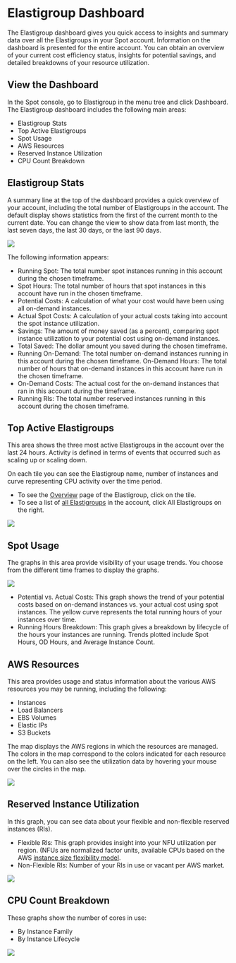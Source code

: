 # Elastigroup Dashboard

The Elastigroup dashboard gives you quick access to insights and summary data over all the Elastigroups in your Spot account. Information on the dashboard is presented for the entire account. You can obtain an overview of your current cost efficiency status, insights for potential savings, and detailed breakdowns of your resource utilization.

## View the Dashboard

In the Spot console, go to Elastigroup in the menu tree and click Dashboard. The Elastigroup dashboard includes the following main areas:

- Elastigroup Stats
- Top Active Elastigroups
- Spot Usage
- AWS Resources
- Reserved Instance Utilization
- CPU Count Breakdown

## Elastigroup Stats

A summary line at the top of the dashboard provides a quick overview of your account, including the total number of Elastigroups in the account. The default display shows statistics from the first of the current month to the current date. You can change the view to show data from last month, the last seven days, the last 30 days, or the last 90 days.

<img src="/elastigroup/_media/tutorials-elastigroup-dashboard-01.png" />

The following information appears:

- Running Spot: The total number spot instances running in this account during the chosen timeframe.
- Spot Hours: The total number of hours that spot instances in this account have run in the chosen timeframe.
- Potential Costs: A calculation of what your cost would have been using all on-demand instances.
- Actual Spot Costs: A calculation of your actual costs taking into account the spot instance utilization.
- Savings: The amount of money saved (as a percent), comparing spot instance utilization to your potential cost using on-demand instances.
- Total Saved: The dollar amount you saved during the chosen timeframe.
- Running On-Demand: The total number on-demand instances running in this account during the chosen timeframe.
  On-Demand Hours: The total number of hours that on-demand instances in this account have run in the chosen timeframe.
- On-Demand Costs: The actual cost for the on-demand instances that ran in this account during the timeframe.
- Running RIs: The total number reserved instances running in this account during the chosen timeframe.

## Top Active Elastigroups

This area shows the three most active Elastigroups in the account over the last 24 hours. Activity is defined in terms of events that occurred such as scaling up or scaling down.

On each tile you can see the Elastigroup name, number of instances and curve representing CPU activity over the time period.

- To see the [Overview](elastigroup/tutorials/elastigroup-actions-menu/elastigroup-overview) page of the Elastigroup, click on the tile.
- To see a list of [all Elastigroups](elastigroup/tutorials/elastigroup-actions-menu/elastigroup-management) in the account, click All Elastigroups on the right.

<img src="/elastigroup/_media/tutorials-elastigroup-dashboard-02.png" />

## Spot Usage

The graphs in this area provide visibility of your usage trends. You choose from the different time frames to display the graphs.

<img src="/elastigroup/_media/tutorials-elastigroup-dashboard-03.png" />

- Potential vs. Actual Costs: This graph shows the trend of your potential costs based on on-demand instances vs. your actual cost using spot instances. The yellow curve represents the total running hours of your instances over time.
- Running Hours Breakdown: This graph gives a breakdown by lifecycle of the hours your instances are running. Trends plotted include Spot Hours, OD Hours, and Average Instance Count.

## AWS Resources

This area provides usage and status information about the various AWS resources you may be running, including the following:

- Instances
- Load Balancers
- EBS Volumes
- Elastic IPs
- S3 Buckets

The map displays the AWS regions in which the resources are managed. The colors in the map correspond to the colors indicated for each resource on the left. You can also see the utilization data by hovering your mouse over the circles in the map.

<img src="/elastigroup/_media/tutorials-elastigroup-dashboard-04.png" />

## Reserved Instance Utilization

In this graph, you can see data about your flexible and non-flexible reserved instances (RIs).

- Flexible RIs: This graph provides insight into your NFU utilization per region. (NFUs are normalized factor units, available CPUs based on the AWS [instance size flexibility model](https://aws.amazon.com/blogs/aws/new-instance-size-flexibility-for-ec2-reserved-instances/).
- Non-Flexible RIs: Number of your RIs in use or vacant per AWS market.

<img src="/elastigroup/_media/tutorials-elastigroup-dashboard-05.png" />

## CPU Count Breakdown

These graphs show the number of cores in use:

- By Instance Family
- By Instance Lifecycle

<img src="/elastigroup/_media/tutorials-elastigroup-dashboard-06.png" />
